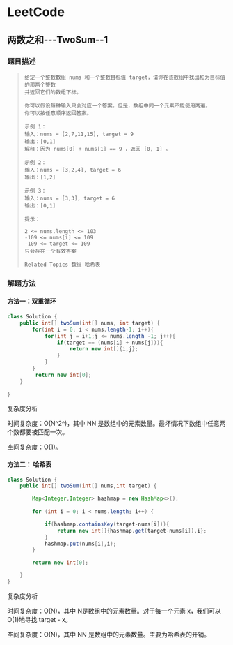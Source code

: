 # LeetCode

## 两数之和---TwoSum--1

### 题目描述

> ```
> 给定一个整数数组 nums 和一个整数目标值 target，请你在该数组中找出和为目标值的那两个整数
> 并返回它们的数组下标。 
> 
> 你可以假设每种输入只会对应一个答案。但是，数组中同一个元素不能使用两遍。 
> 你可以按任意顺序返回答案。 
> 
> 示例 1： 
> 输入：nums = [2,7,11,15], target = 9
> 输出：[0,1]
> 解释：因为 nums[0] + nums[1] == 9 ，返回 [0, 1] 。
> 
> 示例 2： 
> 输入：nums = [3,2,4], target = 6
> 输出：[1,2]
> 
> 示例 3： 
> 输入：nums = [3,3], target = 6
> 输出：[0,1]
> 
> 提示： 
> 
> 2 <= nums.length <= 103 
> -109 <= nums[i] <= 109 
> -109 <= target <= 109 
> 只会存在一个有效答案 
> 
> Related Topics 数组 哈希表 
> ```

### 解题方法

#### 方法一：双重循环

```java
class Solution {
    public int[] twoSum(int[] nums, int target) {
        for(int i = 0; i < nums.length-1; i++){
            for(int j = i+1;j <= nums.length -1; j++){
                if(target == (nums[i] + nums[j])){
                    return new int[]{i,j};
                }
            }
        }
         return new int[0];
    }
   
}
```

复杂度分析

时间复杂度：O(N^2^)，其中 NN 是数组中的元素数量。最坏情况下数组中任意两个数都要被匹配一次。

空间复杂度：O(1)。

#### 方法二： 哈希表

```java
class Solution {
    public int[] twoSum(int[] nums,int target) {

        Map<Integer,Integer> hashmap = new HashMap<>();
        
        for (int i = 0; i < nums.length; i++) {

            if(hashmap.containsKey(target-nums[i])){
                return new int[]{hashmap.get(target-nums[i]),i};
            }
            hashmap.put(nums[i],i);
        }

        return new int[0];

    }
}
```

复杂度分析

时间复杂度：O(N)，其中 N是数组中的元素数量。对于每一个元素 x，我们可以 O(1)地寻找 target - x。

空间复杂度：O(N)，其中 NN 是数组中的元素数量。主要为哈希表的开销。





